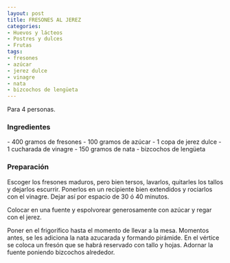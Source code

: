 ```yaml
---
layout: post
title: FRESONES AL JEREZ
categories:
- Huevos y lácteos
- Postres y dulces
- Frutas
tags:
- fresones
- azúcar
- jerez dulce
- vinagre
- nata
- bizcochos de lengüeta
---
```

Para 4 personas.

<h3>Ingredientes</h3>
- 400 gramos de fresones
- 100 gramos de azúcar
- 1 copa de jerez dulce
- 1 cucharada de vinagre
- 150 gramos de nata
- bizcochos de lengüeta

<h3>Preparación</h3>
Escoger los fresones maduros, pero bien tersos, lavarlos, quitarles los tallos y dejarlos escurrir. Ponerlos en un recipiente bien extendidos y rociarlos con el vinagre. Dejar así por espacio de 30 ó 40 minutos.

Colocar en una fuente y espolvorear generosamente con azúcar y regar con el jerez.

Poner en el frigorífico hasta el momento de llevar a la mesa. Momentos antes, se les adiciona la nata azucarada y formando pirámide. En el vértice se coloca un fresón que se habrá reservado con tallo y hojas. Adornar la fuente poniendo bizcochos alrededor.